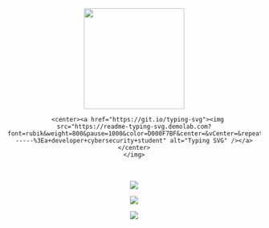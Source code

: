 
<div id="header" align="center">
    <img src="https://media.giphy.com/media/L5IljOSeFq8P6/giphy.gif" width="200" />
  
      <center><a href="https://git.io/typing-svg"><img src="https://readme-typing-svg.demolab.com?font=rubik&weight=800&pause=1000&color=D000F7BF&center=&vCenter=&repeat=&width=435&lines=my+name+is+phoboz;------%3Ea+developer+cybersecurity+student" alt="Typing SVG" /></a></center>
    </img>
</div>
<br>


<p align="center">
<p align="center"><a href="https://skillicons.dev"><img src="https://skillicons.dev/icons?i=js,html,css" /></a></p>


<p align="center"><a href="https://skillicons.dev"><img src="https://skillicons.dev/icons?i=cpp,py,php" /></a></p>


<p align="center"><a href="https://skillicons.dev"><img src="https://skillicons.dev/icons?i=linux,bash,git" /></a></p>

